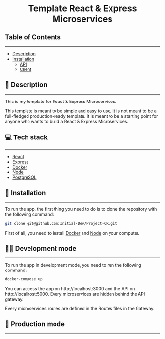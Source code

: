 # <h1 style="text-align: center;">Template React & Express Microservices</h1>


## Table of Contents

---

- [Description](#description)
- [Installation](#installation)
  - [API](#api)
  - [Client](#client)

## <h2 id="description">💬 Description</h2>

--- 

This is my template for React & Express Microservices.

This template is meant to be simple and easy to use. It is not meant to be a full-fledged production-ready template. It is meant to be a starting point for anyone who wants to build a React & Express Microservices.


## <h2 id="stack">💻 Tech stack</h2>

---

- [React](https://reactjs.org/)
- [Express](https://expressjs.com/)
- [Docker](https://www.docker.com/)
- [Node](https://nodejs.org)
- [PostgreSQL](https://www.postgresql.org/)


## <h2 id="installation">🔧 Installation</h2>

---

To run the app, the first thing you need to do is to clone the repository with the following command:

```bash
git clone git@github.com:Initial-Dev/Project-CR.git
```

First of all, you need to install [Docker](https://www.docker.com/) and [Node](https://nodejs.org) on your computer.

## <h2 id="dev">👨‍💻 Development mode</h2>

---

To run the app in development mode, you need to run the following command:

```bash
docker-compose up
```

You can access the app on http://localhost:3000 and the API on http://localhost:5000.
Every microservices are hidden behind the API gateway.

Every microservices routes are defined in the Routes files in the Gateway.

## <h2>🚀 Production mode</h2>

---




